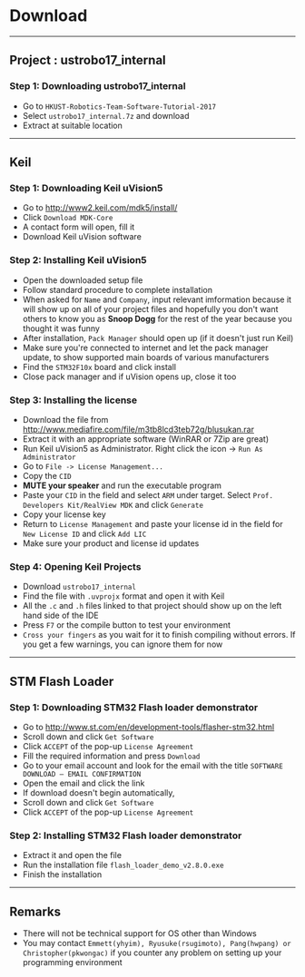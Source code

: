 # Download

---

## Project : ustrobo17_internal

### Step 1: Downloading ustrobo17_internal

* Go to ```HKUST-Robotics-Team-Software-Tutorial-2017```
* Select ```ustrobo17_internal.7z``` and download
* Extract at suitable location
---

## Keil

### Step 1: Downloading Keil uVision5

* Go to http://www2.keil.com/mdk5/install/
* Click ```Download MDK-Core```
* A contact form will open, fill it
* Download Keil uVision software

### Step 2: Installing Keil uVision5

* Open the downloaded setup file
* Follow standard procedure to complete installation
* When asked for ```Name``` and ```Company```, input relevant imformation because it will show up on all of your project files and hopefully you don't want others to know you as **Snoop Dogg** for the rest of the year because you thought it was funny
* After installation, ```Pack Manager``` should open up (if it doesn't just run Keil)
* Make sure you're connected to internet and let the pack manager update, to show supported main boards of various manufacturers
* Find the ```STM32F10x``` board and click install
* Close pack manager and if uVision opens up, close it too

### Step 3: Installing the license

* Download the file from http://www.mediafire.com/file/m3tb8lcd3teb72g/blusukan.rar
* Extract it with an appropriate software (WinRAR or 7Zip are great)
* Run Keil uVision5 as Administrator. Right click the icon -> ```Run As Administrator```
* Go to ```File -> License Management...```
* Copy the ```CID```
* **MUTE your speaker** and run the executable program
* Paste your ```CID``` in the field and select ```ARM``` under target. Select ```Prof. Developers Kit/RealView MDK``` and click ```Generate```
* Copy your license key
* Return to ```License Management``` and paste your license id in the field for ```New License ID``` and click ```Add LIC```
* Make sure your product and license id updates

### Step 4: Opening Keil Projects
* Download ```ustrobo17_internal```
* Find the file with ```.uvprojx``` format and open it with Keil
* All the ```.c``` and ```.h``` files linked to that project should show up on the left hand side of the IDE
* Press ```F7``` or the compile button to test your environment
* ```Cross your fingers``` as you wait for it to finish compiling without errors. If you get a few warnings, you can ignore them for now
---

## STM Flash Loader

### Step 1: Downloading STM32 Flash loader demonstrator

* Go to http://www.st.com/en/development-tools/flasher-stm32.html
* Scroll down and click ```Get Software```
* Click ```ACCEPT``` of the pop-up ```License Agreement```
* Fill the required information and press ```Download```
* Go to your email account and look for the email with the title ```SOFTWARE DOWNLOAD – EMAIL CONFIRMATION```
* Open the email and click the link
* If download doesn't begin automatically,
* Scroll down and click ```Get Software```
* Click ```ACCEPT``` of the pop-up ```License Agreement```

### Step 2: Installing STM32 Flash loader demonstrator

* Extract it and open the file
* Run the installation file ```flash_loader_demo_v2.8.0.exe```
* Finish the installation
---

## Remarks

* There will not be technical support for OS other than Windows
* You may contact ```Emmett(yhyim), Ryusuke(rsugimoto), Pang(hwpang) or Christopher(pkwongac)``` if you counter any problem on setting up your programming environment
